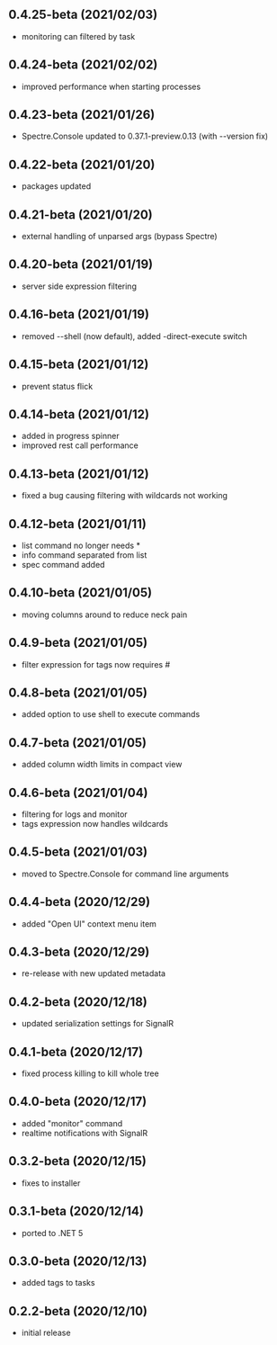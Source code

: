 ## 0.4.25-beta (2021/02/03)
* monitoring can filtered by task

## 0.4.24-beta (2021/02/02)
* improved performance when starting processes

## 0.4.23-beta (2021/01/26)
* Spectre.Console updated to 0.37.1-preview.0.13 (with --version fix)

## 0.4.22-beta (2021/01/20)
* packages updated

## 0.4.21-beta (2021/01/20)
* external handling of unparsed args (bypass Spectre)

## 0.4.20-beta (2021/01/19)
* server side expression filtering

## 0.4.16-beta (2021/01/19)
* removed --shell (now default), added -direct-execute switch

## 0.4.15-beta (2021/01/12)
* prevent status flick

## 0.4.14-beta (2021/01/12)
* added in progress spinner
* improved rest call performance

## 0.4.13-beta (2021/01/12)
* fixed a bug causing filtering with wildcards not working

## 0.4.12-beta (2021/01/11)
* list command no longer needs *
* info command separated from list
* spec command added

## 0.4.10-beta (2021/01/05)
* moving columns around to reduce neck pain

## 0.4.9-beta (2021/01/05)
* filter expression for tags now requires #

## 0.4.8-beta (2021/01/05)
* added option to use shell to execute commands

## 0.4.7-beta (2021/01/05)
* added column width limits in compact view 

## 0.4.6-beta (2021/01/04)
* filtering for logs and monitor
* tags expression now handles wildcards

## 0.4.5-beta (2021/01/03)
* moved to Spectre.Console for command line arguments

## 0.4.4-beta (2020/12/29)
* added "Open UI" context menu item

## 0.4.3-beta (2020/12/29)
* re-release with new updated metadata

## 0.4.2-beta (2020/12/18)
* updated serialization settings for SignalR

## 0.4.1-beta (2020/12/17)
* fixed process killing to kill whole tree

## 0.4.0-beta (2020/12/17)
* added "monitor" command
* realtime notifications with SignalR 

## 0.3.2-beta (2020/12/15)
* fixes to installer

## 0.3.1-beta (2020/12/14)
* ported to .NET 5

## 0.3.0-beta (2020/12/13)
* added tags to tasks

## 0.2.2-beta (2020/12/10)
* initial release
